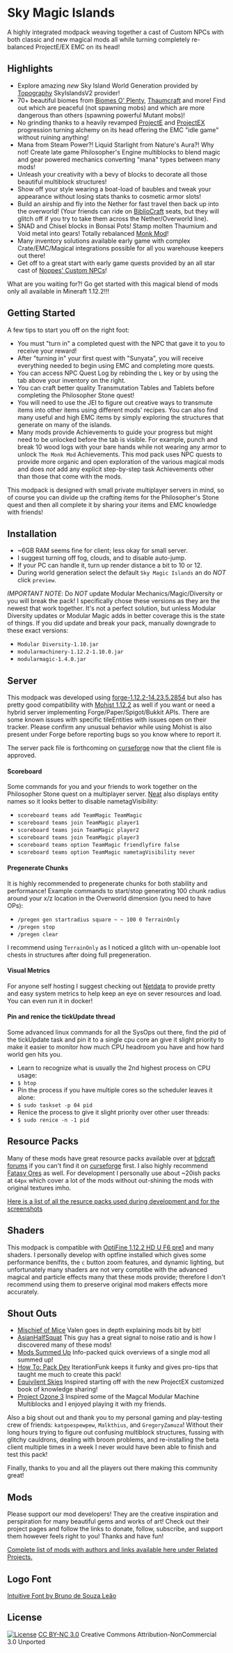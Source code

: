 Sky Magic Islands
===
A highly integrated modpack weaving together a cast of Custom NPCs with
both classic and new magical mods all while turning completely re-balanced
ProjectE/EX EMC on its head!

## Highlights
- Explore amazing *new* Sky Island World Generation provided by [Topography](https://www.curseforge.com/minecraft/mc-mods/topography) SkyIslandsV2 provider!
- 70+ beautiful biomes from [Biomes O' Plenty](https://www.curseforge.com/minecraft/mc-mods/biomes-o-plenty), [Thaumcraft](https://www.curseforge.com/minecraft/mc-mods/thaumcraft) and more! Find out which are peaceful (not spawning mobs) and which are more dangerous than others (spawning powerful Mutant mobs)!
- No grinding thanks to a heavily revamped [ProjectE](https://www.curseforge.com/minecraft/mc-mods/projecte) and [ProjectEX](https://www.curseforge.com/minecraft/mc-mods/project-ex) progression turning alchemy on its head offering the EMC "idle game" without ruining anything!
- Mana from Steam Power?! Liquid Starlight from Nature's Aura?! Why not! Create late game Philosopher's Engine multiblocks to blend magic and gear powered mechanics converting "mana" types between many mods!
- Unleash your creativity with a bevy of blocks to decorate all those beautiful multiblock structures!
- Show off your style wearing a boat-load of baubles and tweak your appearance without losing stats thanks to cosmetic armor slots!
- Build an airship and fly into the Nether for fast travel then back up into the overworld! (Your friends can ride on [BiblioCraft](https://www.curseforge.com/minecraft/mc-mods/bibliocraft) seats, but they will glitch off if you try to take them across the Nether/Overworld line).
- SNAD and Chisel blocks in Bonsai Pots! Stamp molten Thaumium and Void metal into gears! Totally rebalanced [Monk Mod](https://www.curseforge.com/minecraft/mc-mods/the-monk-mod)!
- Many inventory solutions available early game with complex Crate/EMC/Magical integrations possible for all you warehouse keepers out there!
- Get off to a great start with early game quests provided by an all star cast of [Noppes' Custom NPCs](https://www.curseforge.com/minecraft/mc-mods/custom-npcs)!

What are you waiting for?! Go get started with this magical blend of
mods only all available in Mineraft 1.12.2!!!

## Getting Started
A few tips to start you off on the right foot:

* You must "turn in" a completed quest with the NPC that gave it to you to receive your reward!
* After "turning in" your first quest with "Sunyata", you will receive everything needed to begin using EMC and completing more quests.
* You can access NPC Quest Log by rebinding the `L` key or by using the tab above your inventory on the right.
* You can craft better quality Transmutation Tables and Tablets before completing the Philosopher Stone quest!
* You will need to use the JEI to figure out creative ways to transmute items into other items using different mods' recipes. You can also find many useful and high EMC items by simply exploring the structures that generate on many of the islands.
* Many mods provide Achievements to guide your progress but might need to be unlocked before the tab is visible. For example, punch and break 10 wood logs with your bare hands while not wearing any armor to unlock `The Monk Mod` Achievements. This mod pack uses NPC quests to provide more organic and open exploration of the various magical mods and does *not* add any explicit step-by-step task Achievements other than those that come with the mods.

This modpack is designed with small private multiplayer servers in mind,
so of course you can divide up the crafting items for the Philosopher's
Stone quest and then all complete it by sharing your items and EMC
knowledge with friends!

## Installation

* ~6GB RAM seems fine for client; less okay for small server.
* I suggest turning off fog, clouds, and to disable auto-jump.
* If your PC can handle it, turn up render distance a bit to 10 or 12.
* During world generation select the default `Sky Magic Islands` an do *NOT* click `preview`.

*IMPORTANT NOTE*: Do *NOT* update Modular Mechanics/Magic/Diversity or
you will break the pack! I specifically chose these versions as they are
the newest that work together. It's not a perfect solution, but unless
Modular Diversity updates or Modular Magic adds in better coverage this
is the state of things. If you did update and break your pack, manually
downgrade to these exact versions:

* `Modular Diversity-1.10.jar`
* `modularmachinery-1.12.2-1.10.0.jar`
* `modularmagic-1.4.0.jar`

## Server
This modpack was developed using
[forge-1.12.2-14.23.5.2854](http://files.minecraftforge.net/maven/net/minecraftforge/forge/index_1.12.2.html)
but also has pretty good compatibility with
[Mohist 1.12.2](https://github.com/Mohist-Community/Mohist) as well if you want
or need a hybrid server implementing Forge/Paper/Spigot/Bukkit APIs. There
are some known issues with specific tileEntities with issues open on
their tracker. Please confirm any unusual behavior while using Mohist is also present
under Forge before reporting bugs so you know where to report it.

The server pack file is forthcoming on
[curseforge](https://www.curseforge.com/minecraft/modpacks/sky-magic-islands)
now that the client file is approved.

#### Scoreboard
Some commands for you and your friends to work together on the Philosopher
Stone quest on a multiplayer server.
[Neat](https://www.curseforge.com/minecraft/mc-mods/neat) also displays
entity names so it looks better to disable nametagVisibility:

* `scoreboard teams add TeamMagic TeamMagic`
* `scoreboard teams join TeamMagic player1`
* `scoreboard teams join TeamMagic player2`
* `scoreboard teams join TeamMagic player3`
* `scoreboard teams option TeamMagic friendlyfire false`
* `scoreboard teams option TeamMagic nametagVisibility never`

#### Pregenerate Chunks
It is highly recommended to pregenerate chunks for both stability and performance!
Example commands to start/stop generating 100 chunk radius around your x/z location
in the Overworld dimension (you need to have OPs):

* `/pregen gen startradius square ~ ~ 100 0 TerrainOnly`
* `/pregen stop`
* `/pregen clear`

I recommend using `TerrainOnly` as I noticed a glitch with un-openable
loot chests in structures after doing full pregeneration.

#### Visual Metrics
For anyone self hosting I suggest checking out
[Netdata](https://github.com/netdata/netdata) to provide pretty and easy
system metrics to help keep an eye on sever resources and load. You can
even run it in docker!

#### Pin and renice the tickUpdate thread
Some advanced linux commands for all the SysOps out there, find the
pid of the tickUpdate task and pin it to a single cpu core an give it
slight priority to make it easier to monitor how much CPU headroom you
have and how hard world gen hits you.

* Learn to recognize what is usually the 2nd highest process on CPU usage:
* `$ htop`
* Pin the process if you have multiple cores so the scheduler leaves it alone:
* `$ sudo taskset -p 04 pid`
* Renice the process to give it slight priority over other user threads:
* `$ sudo renice -n -1 pid`

## Resource Packs
Many of these mods have great resource packs available
over at [bdcraft forums](https://bdcraft.net/) if you
can't find it on [curseforge](https://curseforge.com) first. I also highly recommend
[Fatasy Ores](https://www.curseforge.com/minecraft/texture-packs/fantasy-ores-by-cesarzorak)
as well. For development I personally use about ~20ish packs at `64px` which cover a
lot of the mods without out-shining the mods with original textures imho.

[Here is a list of all the resurce packs used during development and for the screenshots](https://github.com/ubergarm/SkyMagicIslands/blob/master/resourcepacks/RESOURCEPACKS.md)

## Shaders
This modpack is compatible with
[OptiFine 1.12.2 HD U F6 pre1](https://optifine.net/) and many shaders.
I personally develop with optfine installed which gives some
performance benifits, the `c` button zoom features, and dynamic lighting,
but unfortunately many shaders are not very comptibe with the advanced
magical and particle effects many that these mods provide; therefore I don't
recommend using them to preserve original mod makers effects more accurately.

## Shout Outs
* [Mischief of Mice](https://www.youtube.com/channel/UCU3gwpclVZSYofj616OQKLQ) Valen goes in depth explaining mods bit by bit!
* [AsianHalfSquat](https://www.youtube.com/user/asianhalfsquat) This guy has a great signal to noise ratio and is how I discovered many of these mods!
* [Mods Summed Up](https://www.youtube.com/playlist?list=PLWUnrwn0-CNWnJbQ8XawEWdEnmRAFEgYk) Info-packed quick overviews of a single mod all summed up!
* [How To: Pack Dev](https://www.youtube.com/playlist?list=PLJB-Y_FDFQZ7zVl-64Eb3hvhtUdLC20fq) IterationFunk keeps it funky and gives pro-tips that taught me much to create this pack!
* [Equivilent Skies](https://www.curseforge.com/minecraft/modpacks/equivalent-skies) Inspired starting off with the new ProjectEX customized book of knowledge sharing!
* [Project Ozone 3](https://www.curseforge.com/minecraft/modpacks/project-ozone-3-a-new-way-forward) Inspired some of the Magcal Modular Machine Multiblocks and I enjoyed playing it with my friends.

Also a big shout out and thank you to my personal gaming and play-testing
crew of friends: `katgoespewpew`, `Malkthius`, and `GregoryZamuza`! Without their
long hours trying to figure out confusing multiblock structures, fussing
with glitchy cauldrons, dealing with broom problems, and re-installing
the beta client multiple times in a week I never would have been able
to finish and test this pack!

Finally, thanks to you and all the players out there making this community great!

## Mods
Please support our mod developers! They are the creative inspiration
and perspiration for many beautiful gems and works of art! Check out
their project pages and follow the links to donate, follow, subscribe,
and support them however feels right to you!  Thanks and have fun!

[Complete list of mods with authors and links available here under Related Projects.](https://www.curseforge.com/minecraft/modpacks/sky-magic-islands/files/3054870)

## Logo Font
[Intuitive Font by Bruno de Souza Leão](https://fontlibrary.org/en/font/intuitive)

## License
[![License](https://i.creativecommons.org/l/by-nc/3.0/88x31.png)](https://github.com/ubergarm/SkyMagicIslands/blob/master/LICENSE)
[CC BY-NC 3.0](https://creativecommons.org/licenses/by-nc/3.0/)
Creative Commons Attribution-NonCommercial 3.0 Unported


